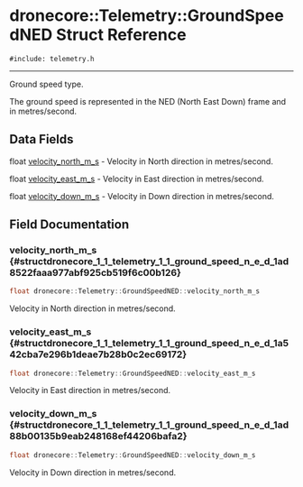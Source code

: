 # dronecore::Telemetry::GroundSpeedNED Struct Reference
`#include: telemetry.h`

----


Ground speed type. 


The ground speed is represented in the NED (North East Down) frame and in metres/second. 


## Data Fields


 float [velocity_north_m_s](#structdronecore_1_1_telemetry_1_1_ground_speed_n_e_d_1ad8522faaa977abf925cb519f6c00b126) - Velocity in North direction in metres/second.


 float [velocity_east_m_s](#structdronecore_1_1_telemetry_1_1_ground_speed_n_e_d_1a542cba7e296b1deae7b28b0c2ec69172) - Velocity in East direction in metres/second.


 float [velocity_down_m_s](#structdronecore_1_1_telemetry_1_1_ground_speed_n_e_d_1ad88b00135b9eab248168ef44206bafa2) - Velocity in Down direction in metres/second.


## Field Documentation


### velocity_north_m_s {#structdronecore_1_1_telemetry_1_1_ground_speed_n_e_d_1ad8522faaa977abf925cb519f6c00b126}

```cpp
float dronecore::Telemetry::GroundSpeedNED::velocity_north_m_s
```


Velocity in North direction in metres/second.


<!-- [<Element 'type' at 0x000001F32A2F7C78> velocity_north_m_s](#structdronecore_1_1_telemetry_1_1_ground_speed_n_e_d_1ad8522faaa977abf925cb519f6c00b126) -->
<!-- kind: variable -->
<!-- prot: public -->
<!-- static: no -->
<!-- mutable: no -->
<!-- definition: float dronecore::Telemetry::GroundSpeedNED::velocity_north_m_s -->
<!-- detaileddescription:  -->
<!-- briefdescription: Velocity in North direction in metres/second. -->

<!-- argsstring:  -->


### velocity_east_m_s {#structdronecore_1_1_telemetry_1_1_ground_speed_n_e_d_1a542cba7e296b1deae7b28b0c2ec69172}

```cpp
float dronecore::Telemetry::GroundSpeedNED::velocity_east_m_s
```


Velocity in East direction in metres/second.


<!-- [<Element 'type' at 0x000001F32A2F7E58> velocity_east_m_s](#structdronecore_1_1_telemetry_1_1_ground_speed_n_e_d_1a542cba7e296b1deae7b28b0c2ec69172) -->
<!-- kind: variable -->
<!-- prot: public -->
<!-- static: no -->
<!-- mutable: no -->
<!-- definition: float dronecore::Telemetry::GroundSpeedNED::velocity_east_m_s -->
<!-- detaileddescription:  -->
<!-- briefdescription: Velocity in East direction in metres/second. -->

<!-- argsstring:  -->


### velocity_down_m_s {#structdronecore_1_1_telemetry_1_1_ground_speed_n_e_d_1ad88b00135b9eab248168ef44206bafa2}

```cpp
float dronecore::Telemetry::GroundSpeedNED::velocity_down_m_s
```


Velocity in Down direction in metres/second.


<!-- [<Element 'type' at 0x000001F32A2F7958> velocity_down_m_s](#structdronecore_1_1_telemetry_1_1_ground_speed_n_e_d_1ad88b00135b9eab248168ef44206bafa2) -->
<!-- kind: variable -->
<!-- prot: public -->
<!-- static: no -->
<!-- mutable: no -->
<!-- definition: float dronecore::Telemetry::GroundSpeedNED::velocity_down_m_s -->
<!-- detaileddescription:  -->
<!-- briefdescription: Velocity in Down direction in metres/second. -->

<!-- argsstring:  -->
